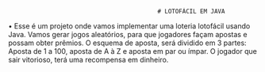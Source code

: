                                               # LOTOFÁCIL EM JAVA
                                          

 • Esse é um projeto onde vamos implementar uma loteria lotofácil usando Java. Vamos gerar jogos aleatórios, para que jogadores façam apostas e possam obter prêmios. O esquema de aposta, será dividido em 3 partes: Aposta de 1 a 100, aposta de A à Z e aposta em par ou ímpar. O jogador que sair vitorioso, terá uma recompensa em dinheiro.
